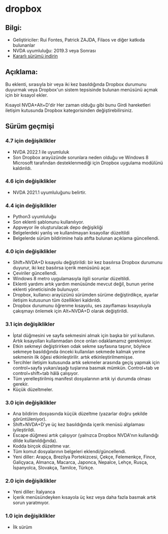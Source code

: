 # dropbox


## Bilgi:
* Geliştiriciler: Rui Fontes, Patrick ZAJDA, Filaos ve diğer katkıda bulunanlar
* NVDA uyumluluğu: 2019.3 veya Sonrası
* [Kararlı sürümü indirin][1]


## Açıklama:
Bu eklenti, sırasıyla bir veya iki kez basıldığında Dropbox durumunu duyurmak veya Dropbox'un sistem tepsisinde bulunan menüsünü açmak için bir kısayol ekler.

Kısayol NVDA+Alt+D'dir
Her zaman olduğu gibi bunu Girdi hareketleri iletişim kutusunda Dropbox kategorisinden değiştirebilirsiniz.



## Sürüm geçmişi


### 4.7 için değişiklikler
* NVDA 2022.1 ile uyumluluk
* Son Dropbox arayüzünde sorunlara neden olduğu ve Windows 8 Microsoft tarafından desteklenmediği için Dropbox uygulama modülünü kaldırıldı.

### 4.6 için değişiklikler
* NVDA 2021.1 uyumluluğunu belirtir.

### 4.4 için değişiklikler
* Python3 uyumluluğu
* Son eklenti şablonunu kullanılıyor.
* Appveyor ile oluşturulacak depo değişikliği
* Belgelerdeki yanlış ve kullanılmayan kısayollar düzeltildi
* Belgelerde sürüm bildirimine hala atıfta bulunan açıklama güncellendi.

### 4.0 için değişiklikler
* Shift+NVDA+D kısayolu değiştirildi: bir kez basılırsa Dropbox durumunu duyurur, iki kez basılırsa içerik menüsünü açar.
* Çeviriler güncellendi.
* Windows 8 metro uygulamasıyla ilgili sorunlar düzeltildi.
* Eklenti yardımı artık yardım menüsünde mevcut değil, bunun yerine eklenti yöneticisinde bulunuyor.
* Dropbox, kullanıcı arayüzünü sürümden sürüme değiştirdikçe, ayarlar iletişim kutusunun tüm özellikleri kaldırıldı.
* Dropbox durumunu öğrenme kısayolu, ses zayıflaması kısayoluyla çakışmayı
  önlemek için Alt+NVDA+D olarak değiştirildi.

### 3.1 için değişiklikler
* İptal düğmesini ve sayfa sekmesini almak için başka bir yol kullanın. Artık kısayolları kullanmadan önce onları odaklamamız gerekmiyor.
* Etkin sekmeyi değiştirirken odak sekme sayfasına taşınır, böylece sekmeye basıldığında önceki kullanılan sekmede kalmak yerine sekmenin ilk öğesi etkinleştirilir. artık etkinleştirilmemişse.
* Tercihler iletişim kutusunda artık sekmeler arasında geçiş yapmak için control+sayfa yukarı/aşağı tuşlarına basmak mümkün. Control+tab ve control+shift+tab hâlâ çalışıyor.
* Tüm yerelleştirilmiş manifest dosyalarının artık iyi durumda olması gerekir.
* Küçük düzeltmeler.

### 3.0 için değişiklikler
* Ana bildirim dosyasında küçük düzeltme (yazarlar doğru şekilde görüntüleniyor).
* Shift+NVDA+D'ye üç kez basıldığında içerik menüsü algılaması iyileştirildi.
* Escape düğmesi artık çalışıyor (yalnızca Dropbox NVDA'nın kullandığı dilde kullanıldığında).
* Kodda birçok düzeltme var.
* Tüm komut dosyalarının belgeleri eklendi/güncellendi.
* Yeni diller: Arapça, Brezilya Portekizcesi, Çekçe, Felemenkçe, Fince, Galiçyaca, Almanca, Macarca, Japonca, Nepalce, Lehçe, Rusça, İspanyolca, Slovakça, Tamilce, Türkçe.

### 2.0 için değişiklikler
* Yeni diller: İtalyanca
* İçerik menüsündeyken kısayola üç kez veya daha fazla basmak artık sorun yaratmıyor.

### 1.0 için değişiklikler
* İlk sürüm


[1]: https://github.com/ruifontes/dropbox/releases/download/2024.03.21/dropbox-2024.03.21.nvda-addon

